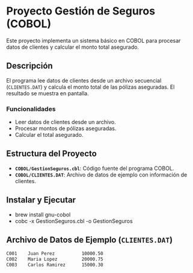 # Proyecto Gestión de Seguros (COBOL)

Este proyecto implementa un sistema básico en COBOL para procesar datos de clientes y calcular el monto total asegurado.

## Descripción

El programa lee datos de clientes desde un archivo secuencial (`CLIENTES.DAT`) y calcula el monto total de las pólizas aseguradas. El resultado se muestra en pantalla.

### Funcionalidades

- Leer datos de clientes desde un archivo.
- Procesar montos de pólizas aseguradas.
- Calcular el total asegurado.

## Estructura del Proyecto

- **`COBOL/GestionSeguros.cbl`**: Código fuente del programa COBOL.
- **`COBOL/CLIENTES.DAT`**: Archivo de datos de ejemplo con información de clientes.

## Instalar y Ejecutar

- brew install gnu-cobol
- cobc -x GestionSeguros.cbl -o GestionSeguros

## Archivo de Datos de Ejemplo (`CLIENTES.DAT`)

```txt
C001    Juan Perez          10000.50
C002    Maria Lopez         20000.75
C003    Carlos Ramirez      15000.30
